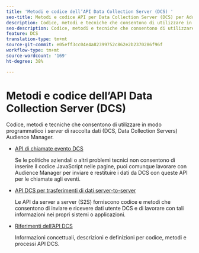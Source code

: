 ```yaml
---
title: 'Metodi e codice dell’API Data Collection Server (DCS) '
seo-title: Metodi e codice API per Data Collection Server (DCS) per Adobe Audience Manager (AAM)
description: Codice, metodi e tecniche che consentono di utilizzare in modo programmatico i server di raccolta dati (DCS, Data Collection Servers)  Audience Manager.
seo-description: Codice, metodi e tecniche che consentono di utilizzare in modo programmatico i server di raccolta dati (DCS, Data Collection Servers)  Audience Manager.
feature: DCS
translation-type: tm+mt
source-git-commit: e05eff3cc04e4a82399752c862e2b2370286f96f
workflow-type: tm+mt
source-wordcount: '169'
ht-degree: 38%

---
```



# Metodi e codice dell’API Data Collection Server (DCS) 

Codice, metodi e tecniche che consentono di utilizzare in modo programmatico i server di raccolta dati (DCS, Data Collection Servers)  Audience Manager.

* [API di chiamate evento DCS](/help/using/api/dcs-intro/dcs-event-calls/dcs-event-calls.md)

   Se le politiche aziendali o altri problemi tecnici non consentono di inserire il codice JavaScript nelle pagine, puoi comunque lavorare con Audience Manager per inviare e restituire i dati da DCS con queste API per le chiamate agli eventi.

* [API DCS per trasferimenti di dati server-to-server](/help/using/api/dcs-intro/dcs-s2s/dcs-s2s.md)

   Le API da server a server (S2S) forniscono codice e metodi che consentono di inviare e ricevere dati utente DCS e di lavorare con tali informazioni nei propri sistemi o applicazioni.

* [Riferimenti dell’API DCS ](/help/using/api/dcs-intro/dcs-api-reference/dcs-api-methods.md)

   Informazioni concettuali, descrizioni e definizioni per codice, metodi e processi API DCS.